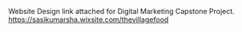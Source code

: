 Website Design link attached for Digital Marketing Capstone Project.
https://sasikumarsha.wixsite.com/thevillagefood
